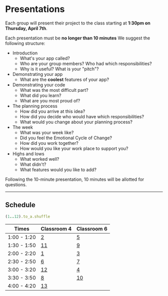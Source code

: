 # Presentations

Each group will present their project to the class starting at **1:30pm on Thursday, April 7th**.

Each presentation must be **no longer than 10 minutes** We suggest the following structure:

- Introduction
  - What's your app called?
  - Who are your group members? Who had which responsibilities?
  - Why is it useful? What is your "pitch"?
- Demonstrating your app
  - What are the **coolest** features of your app?
- Demonstrating your code
  - What was the most difficult part?
  - What did you learn?
  - What are you most proud of?
- The planning process
  - How did you arrive at this idea?
  - How did you decide who would have which responsibilities?
  - What would you change about your planning process?
- The week
  - What was your week like?  
  - Did you feel the Emotional Cycle of Change?
  - How did you work together?
  - How would you like your work place to support you?
- Highs and lows
  - What worked well?
  - What didn't?
  - What features would you like to add?

Following the 10-minute presentation, 10 minutes will be allotted for questions.

---

## Schedule

```ruby
(1..12).to_a.shuffle
```

| Times       | Classroom 4                                                            | Classroom 6                                                            |
|-------------|------------------------------------------------------------------------|------------------------------------------------------------------------|
| 1:00 - 1:20 | [2](https://github.com/ga-wdi-exercises/project3/blob/master/groups.md#group-2)   | [5](https://github.com/ga-wdi-exercises/project3/blob/master/groups.md#group-5)   |
| 1:30 - 1:50 | [11](https://github.com/ga-wdi-exercises/project3/blob/master/groups.md#group-2)   | [9](https://github.com/ga-wdi-exercises/project3/blob/master/groups.md#group-5)   |
| 2:00 - 2:20 | [1](https://github.com/ga-wdi-exercises/project3/blob/master/groups.md#group-11) | [3](https://github.com/ga-wdi-exercises/project3/blob/master/groups.md#group-9)   |
| 2:30 - 2:50 | [6](https://github.com/ga-wdi-exercises/project3/blob/master/groups.md#group-1)   | [7](https://github.com/ga-wdi-exercises/project3/blob/master/groups.md#group-3)   |
| 3:00 - 3:20 | [12](https://github.com/ga-wdi-exercises/project3/blob/master/groups.md#group-6)   | [4](https://github.com/ga-wdi-exercises/project3/blob/master/groups.md#group-7)   |
| 3:30 - 3:50 | [8](https://github.com/ga-wdi-exercises/project3/blob/master/groups.md#group-12) | [10](https://github.com/ga-wdi-exercises/project3/blob/master/groups.md#group-4)   |
| 4:00 - 4:20 | [13](https://github.com/ga-wdi-exercises/project3/blob/master/groups.md#group-8)   |  |
